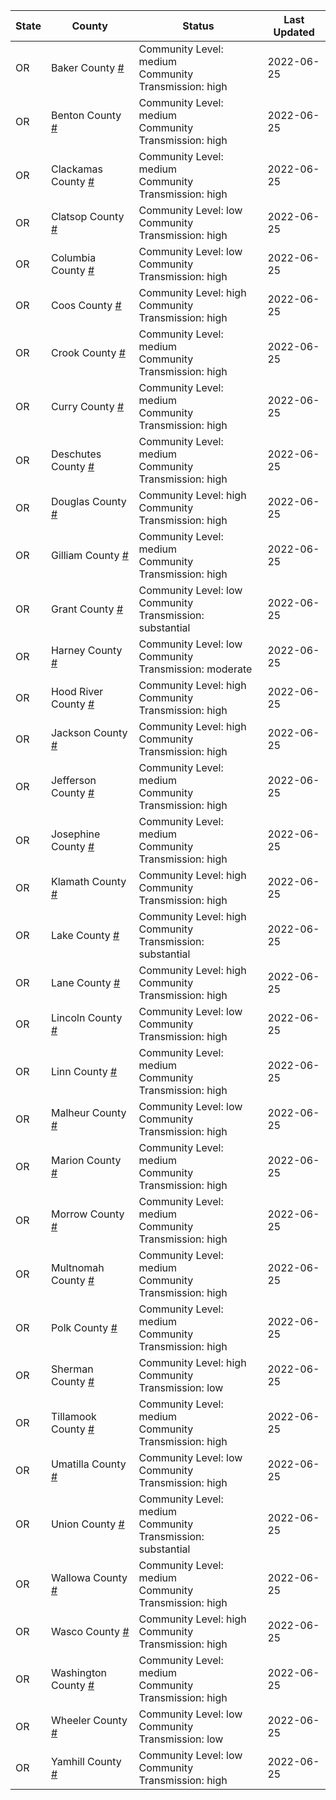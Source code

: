 State | County | Status | Last Updated
--- | --- | --- | --- 
OR | Baker County <a href="#baker_county">#</a> | <a name="baker_county"></a>Community Level: medium<br/>Community Transmission: high | 2022-06-25
OR | Benton County <a href="#benton_county">#</a> | <a name="benton_county"></a>Community Level: medium<br/>Community Transmission: high | 2022-06-25
OR | Clackamas County <a href="#clackamas_county">#</a> | <a name="clackamas_county"></a>Community Level: medium<br/>Community Transmission: high | 2022-06-25
OR | Clatsop County <a href="#clatsop_county">#</a> | <a name="clatsop_county"></a>Community Level: low<br/>Community Transmission: high | 2022-06-25
OR | Columbia County <a href="#columbia_county">#</a> | <a name="columbia_county"></a>Community Level: low<br/>Community Transmission: high | 2022-06-25
OR | Coos County <a href="#coos_county">#</a> | <a name="coos_county"></a>Community Level: high<br/>Community Transmission: high | 2022-06-25
OR | Crook County <a href="#crook_county">#</a> | <a name="crook_county"></a>Community Level: medium<br/>Community Transmission: high | 2022-06-25
OR | Curry County <a href="#curry_county">#</a> | <a name="curry_county"></a>Community Level: medium<br/>Community Transmission: high | 2022-06-25
OR | Deschutes County <a href="#deschutes_county">#</a> | <a name="deschutes_county"></a>Community Level: medium<br/>Community Transmission: high | 2022-06-25
OR | Douglas County <a href="#douglas_county">#</a> | <a name="douglas_county"></a>Community Level: high<br/>Community Transmission: high | 2022-06-25
OR | Gilliam County <a href="#gilliam_county">#</a> | <a name="gilliam_county"></a>Community Level: medium<br/>Community Transmission: high | 2022-06-25
OR | Grant County <a href="#grant_county">#</a> | <a name="grant_county"></a>Community Level: low<br/>Community Transmission: substantial | 2022-06-25
OR | Harney County <a href="#harney_county">#</a> | <a name="harney_county"></a>Community Level: low<br/>Community Transmission: moderate | 2022-06-25
OR | Hood River County <a href="#hood_river_county">#</a> | <a name="hood_river_county"></a>Community Level: high<br/>Community Transmission: high | 2022-06-25
OR | Jackson County <a href="#jackson_county">#</a> | <a name="jackson_county"></a>Community Level: high<br/>Community Transmission: high | 2022-06-25
OR | Jefferson County <a href="#jefferson_county">#</a> | <a name="jefferson_county"></a>Community Level: medium<br/>Community Transmission: high | 2022-06-25
OR | Josephine County <a href="#josephine_county">#</a> | <a name="josephine_county"></a>Community Level: medium<br/>Community Transmission: high | 2022-06-25
OR | Klamath County <a href="#klamath_county">#</a> | <a name="klamath_county"></a>Community Level: high<br/>Community Transmission: high | 2022-06-25
OR | Lake County <a href="#lake_county">#</a> | <a name="lake_county"></a>Community Level: high<br/>Community Transmission: substantial | 2022-06-25
OR | Lane County <a href="#lane_county">#</a> | <a name="lane_county"></a>Community Level: high<br/>Community Transmission: high | 2022-06-25
OR | Lincoln County <a href="#lincoln_county">#</a> | <a name="lincoln_county"></a>Community Level: low<br/>Community Transmission: high | 2022-06-25
OR | Linn County <a href="#linn_county">#</a> | <a name="linn_county"></a>Community Level: medium<br/>Community Transmission: high | 2022-06-25
OR | Malheur County <a href="#malheur_county">#</a> | <a name="malheur_county"></a>Community Level: low<br/>Community Transmission: high | 2022-06-25
OR | Marion County <a href="#marion_county">#</a> | <a name="marion_county"></a>Community Level: medium<br/>Community Transmission: high | 2022-06-25
OR | Morrow County <a href="#morrow_county">#</a> | <a name="morrow_county"></a>Community Level: medium<br/>Community Transmission: high | 2022-06-25
OR | Multnomah County <a href="#multnomah_county">#</a> | <a name="multnomah_county"></a>Community Level: medium<br/>Community Transmission: high | 2022-06-25
OR | Polk County <a href="#polk_county">#</a> | <a name="polk_county"></a>Community Level: medium<br/>Community Transmission: high | 2022-06-25
OR | Sherman County <a href="#sherman_county">#</a> | <a name="sherman_county"></a>Community Level: high<br/>Community Transmission: low | 2022-06-25
OR | Tillamook County <a href="#tillamook_county">#</a> | <a name="tillamook_county"></a>Community Level: medium<br/>Community Transmission: high | 2022-06-25
OR | Umatilla County <a href="#umatilla_county">#</a> | <a name="umatilla_county"></a>Community Level: low<br/>Community Transmission: high | 2022-06-25
OR | Union County <a href="#union_county">#</a> | <a name="union_county"></a>Community Level: medium<br/>Community Transmission: substantial | 2022-06-25
OR | Wallowa County <a href="#wallowa_county">#</a> | <a name="wallowa_county"></a>Community Level: medium<br/>Community Transmission: high | 2022-06-25
OR | Wasco County <a href="#wasco_county">#</a> | <a name="wasco_county"></a>Community Level: high<br/>Community Transmission: high | 2022-06-25
OR | Washington County <a href="#washington_county">#</a> | <a name="washington_county"></a>Community Level: medium<br/>Community Transmission: high | 2022-06-25
OR | Wheeler County <a href="#wheeler_county">#</a> | <a name="wheeler_county"></a>Community Level: low<br/>Community Transmission: low | 2022-06-25
OR | Yamhill County <a href="#yamhill_county">#</a> | <a name="yamhill_county"></a>Community Level: low<br/>Community Transmission: high | 2022-06-25
